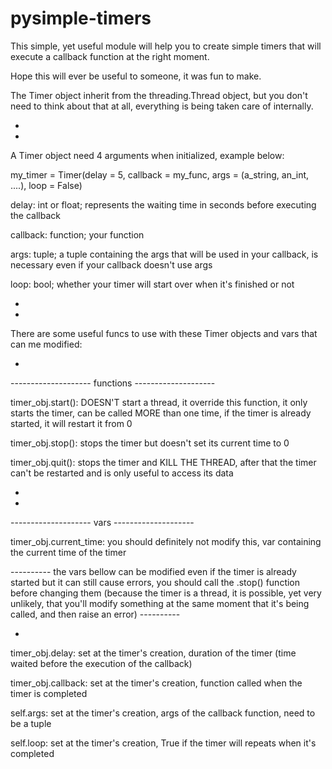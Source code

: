 # pysimple-timers
This simple, yet useful module will help you to create simple timers that will execute a callback function at the right moment.

Hope this will ever be useful to someone, it was fun to make.

The Timer object inherit from the threading.Thread object, but you don't need to think about that at all, everything is being taken care of internally.

-

-

A Timer object need 4 arguments when initialized, example below:

my_timer = Timer(delay = 5, callback = my_func, args = (a_string, an_int, ....), loop = False)
  
delay: int or float; represents the waiting time in seconds before executing the callback

callback: function; your function 

args: tuple; a tuple containing the args that will be used in your callback, is necessary even if your callback doesn't use args

loop: bool; whether your timer will start over when it's finished or not

-

-

There are some useful funcs to use with these Timer objects and vars that can me modified:

-

-------------------- functions --------------------

timer_obj.start(): DOESN'T start a thread, it override this function, it only starts the timer, can be called MORE than one time, if the timer is already started, it will restart it from 0
  
timer_obj.stop(): stops the timer but doesn't set its current time to 0
  
timer_obj.quit(): stops the timer and KILL THE THREAD, after that the timer can't be restarted and is only useful to access its data

-

-

-------------------- vars --------------------
  
timer_obj.current_time: you should definitely not modify this, var containing the current time of the timer
  
---------- the vars bellow can be modified even if the timer is already started but it can still cause errors, you should call the .stop() function before changing them (because the timer is a thread, it is possible, yet very unlikely, that you'll modify something at the same moment that it's being called, and then raise an error) ----------

-

timer_obj.delay: set at the timer's creation, duration of the timer (time waited before the execution of the callback)
  
timer_obj.callback: set at the timer's creation, function called when the timer is completed

self.args: set at the timer's creation, args of the callback function, need to be a tuple
  
self.loop: set at the timer's creation, True if the timer will repeats when it's completed
